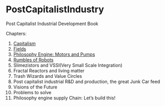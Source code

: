 # PostCapitalistIndustry
Post Capitalist Industrial Development Book

Chapters:

1. [Capitalism](https://github.com/LafeLabs/PostCapitalistIndustry/edit/master/CapitalismChapter.md)
2. [Fields](https://github.com/LafeLabs/PostCapitalistIndustry/edit/master/FileldsChapter2.md)
3. [Philosophy Engine: Motors and Pumps](https://github.com/LafeLabs/PostCapitalistIndustry/edit/master/EngineChapter3.md)
4. [Rumbles of Robots](https://github.com/LafeLabs/PostCapitalistIndustry/edit/master/RumblesChapter4.md)
5. Slimezistors and VSSI(Very Small Scale Integration)
6. Fractal Reactors and living matter
7. Trash Wizards and Value Circles
8. Post capitalist industrial R&D and production, the great Junk Car feed
9. Visions of the Future
10. Problems to solve
11. Philosophy engine supply Chain: Let’s build this!
 



